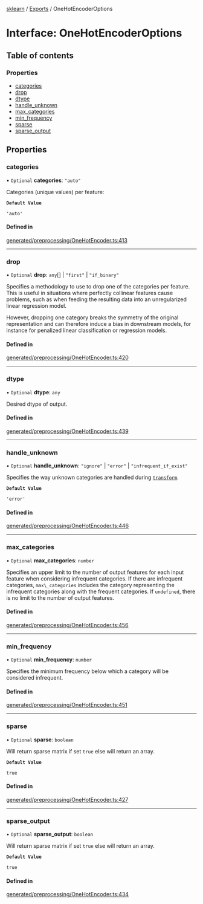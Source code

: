 [sklearn](../readme.md) / [Exports](../modules.md) / OneHotEncoderOptions

# Interface: OneHotEncoderOptions

## Table of contents

### Properties

- [categories](OneHotEncoderOptions.md#categories)
- [drop](OneHotEncoderOptions.md#drop)
- [dtype](OneHotEncoderOptions.md#dtype)
- [handle\_unknown](OneHotEncoderOptions.md#handle_unknown)
- [max\_categories](OneHotEncoderOptions.md#max_categories)
- [min\_frequency](OneHotEncoderOptions.md#min_frequency)
- [sparse](OneHotEncoderOptions.md#sparse)
- [sparse\_output](OneHotEncoderOptions.md#sparse_output)

## Properties

### categories

• `Optional` **categories**: ``"auto"``

Categories (unique values) per feature:

**`Default Value`**

`'auto'`

#### Defined in

[generated/preprocessing/OneHotEncoder.ts:413](https://github.com/transitive-bullshit/scikit-learn-ts/blob/367336a/packages/sklearn/src/generated/preprocessing/OneHotEncoder.ts#L413)

___

### drop

• `Optional` **drop**: `any`[] \| ``"first"`` \| ``"if_binary"``

Specifies a methodology to use to drop one of the categories per feature. This is useful in situations where perfectly collinear features cause problems, such as when feeding the resulting data into an unregularized linear regression model.

However, dropping one category breaks the symmetry of the original representation and can therefore induce a bias in downstream models, for instance for penalized linear classification or regression models.

#### Defined in

[generated/preprocessing/OneHotEncoder.ts:420](https://github.com/transitive-bullshit/scikit-learn-ts/blob/367336a/packages/sklearn/src/generated/preprocessing/OneHotEncoder.ts#L420)

___

### dtype

• `Optional` **dtype**: `any`

Desired dtype of output.

#### Defined in

[generated/preprocessing/OneHotEncoder.ts:439](https://github.com/transitive-bullshit/scikit-learn-ts/blob/367336a/packages/sklearn/src/generated/preprocessing/OneHotEncoder.ts#L439)

___

### handle\_unknown

• `Optional` **handle\_unknown**: ``"ignore"`` \| ``"error"`` \| ``"infrequent_if_exist"``

Specifies the way unknown categories are handled during [`transform`](#sklearn.preprocessing.OneHotEncoder.transform "sklearn.preprocessing.OneHotEncoder.transform").

**`Default Value`**

`'error'`

#### Defined in

[generated/preprocessing/OneHotEncoder.ts:446](https://github.com/transitive-bullshit/scikit-learn-ts/blob/367336a/packages/sklearn/src/generated/preprocessing/OneHotEncoder.ts#L446)

___

### max\_categories

• `Optional` **max\_categories**: `number`

Specifies an upper limit to the number of output features for each input feature when considering infrequent categories. If there are infrequent categories, `max\_categories` includes the category representing the infrequent categories along with the frequent categories. If `undefined`, there is no limit to the number of output features.

#### Defined in

[generated/preprocessing/OneHotEncoder.ts:456](https://github.com/transitive-bullshit/scikit-learn-ts/blob/367336a/packages/sklearn/src/generated/preprocessing/OneHotEncoder.ts#L456)

___

### min\_frequency

• `Optional` **min\_frequency**: `number`

Specifies the minimum frequency below which a category will be considered infrequent.

#### Defined in

[generated/preprocessing/OneHotEncoder.ts:451](https://github.com/transitive-bullshit/scikit-learn-ts/blob/367336a/packages/sklearn/src/generated/preprocessing/OneHotEncoder.ts#L451)

___

### sparse

• `Optional` **sparse**: `boolean`

Will return sparse matrix if set `true` else will return an array.

**`Default Value`**

`true`

#### Defined in

[generated/preprocessing/OneHotEncoder.ts:427](https://github.com/transitive-bullshit/scikit-learn-ts/blob/367336a/packages/sklearn/src/generated/preprocessing/OneHotEncoder.ts#L427)

___

### sparse\_output

• `Optional` **sparse\_output**: `boolean`

Will return sparse matrix if set `true` else will return an array.

**`Default Value`**

`true`

#### Defined in

[generated/preprocessing/OneHotEncoder.ts:434](https://github.com/transitive-bullshit/scikit-learn-ts/blob/367336a/packages/sklearn/src/generated/preprocessing/OneHotEncoder.ts#L434)
